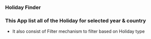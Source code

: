 ### Holiday Finder ###
### This App list all of the Holiday for selected year & country
  - It also consist of Filter mechanism to filter based on Holiday type
